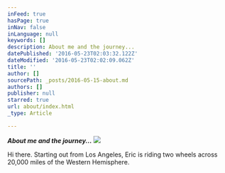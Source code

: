 ```yaml
---
inFeed: true
hasPage: true
inNav: false
inLanguage: null
keywords: []
description: About me and the journey...
datePublished: '2016-05-23T02:03:32.122Z'
dateModified: '2016-05-23T02:02:09.062Z'
title: ''
author: []
sourcePath: _posts/2016-05-15-about.md
authors: []
publisher: null
starred: true
url: about/index.html
_type: Article

---
```

**_About me and the journey..._**
![](https://the-grid-user-content.s3-us-west-2.amazonaws.com/72a2a005-669a-4bde-900e-d68f940c51c8.jpg)

Hi there. Starting out from Los Angeles, Eric is riding two wheels across 20,000 miles of the Western Hemisphere.